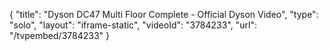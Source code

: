 {
    "title": "Dyson DC47 Multi Floor Complete - Official Dyson Video",
    "type": "solo",
    "layout": "iframe-static",
    "videoId": "3784233",
    "url": "\/tvpembed\/3784233"
}
